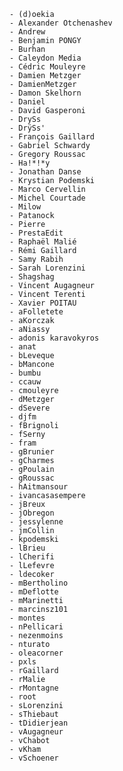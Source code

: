 	- (d)oekia
	- Alexander Otchenashev
	- Andrew
	- Benjamin PONGY
	- Burhan
	- Caleydon Media
	- Cédric Mouleyre
	- Damien Metzger
	- DamienMetzger
	- Damon Skelhorn
	- Daniel
	- David Gasperoni
	- DrySs
	- DrÿSs'
	- François Gaillard
	- Gabriel Schwardy
	- Gregory Roussac
	- Ha!*!*y
	- Jonathan Danse
	- Krystian Podemski
	- Marco Cervellin
	- Michel Courtade
	- Milow
	- Patanock
	- Pierre
	- PrestaEdit
	- Raphaël Malié
	- Rémi Gaillard
	- Samy Rabih
	- Sarah Lorenzini
	- Shagshag
	- Vincent Augagneur
	- Vincent Terenti
	- Xavier POITAU
	- aFolletete
	- aKorczak
	- aNiassy
	- adonis karavokyros
	- anat
	- bLeveque
	- bMancone
	- bumbu
	- ccauw
	- cmouleyre
	- dMetzger
	- dSevere
	- djfm
	- fBrignoli
	- fSerny
	- fram
	- gBrunier
	- gCharmes
	- gPoulain
	- gRoussac
	- hAitmansour
	- ivancasasempere
	- jBreux
	- jObregon
	- jessylenne
	- jmCollin
	- kpodemski
	- lBrieu
	- lCherifi
	- lLefevre
	- ldecoker
	- mBertholino
	- mDeflotte
	- mMarinetti
	- marcinsz101
	- montes
	- nPellicari
	- nezenmoins
	- nturato
	- oleacorner
	- pxls
	- rGaillard
	- rMalie
	- rMontagne
	- root
	- sLorenzini
	- sThiebaut
	- tDidierjean
	- vAugagneur
	- vChabot
	- vKham
	- vSchoener

